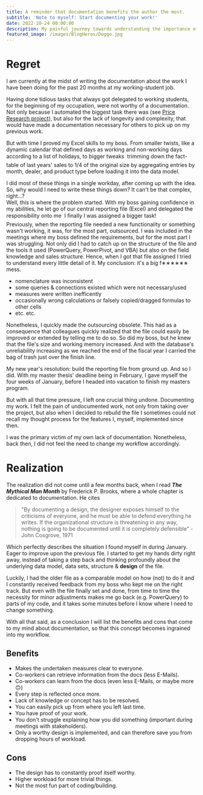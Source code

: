 ```yaml
---
title: A reminder that documentation benefits the author the most.
subtitle: 'Note to myself: Start documenting your work!'
date: 2022-10-24 00:00:00
description: My painful journey towards understanding the importance of documenting my workflow.
featured_image: /images/BlogHeros/Doggo.jpg
---
```


# Regret
I am currently at the midst of writing the documentation about the work I have been doing for the past 20 months at my working-student job.

Having done tidious tasks that always got delegated to working students, for the beginning of my occupation, were not worthy of a documentation. Not only because I automated the biggest task there was (see [Price Research project](/project/price-research)), but also for the lack of longevity and complexity, that would have made a documentation necessary for others to pick up on my previous work.

But with time I proved my Excel skills to my boss. From smaller twists, like a dynamic calendar that defined days as working and non-working days according to a list of holidays, to bigger tweaks &#151; trimming down the fact-table of last years' sales to 1/4 of the original size by aggregating entries by month, dealer, and product type before loading it into the data model.

I did most of these things in a single workday, after coming up with the idea. So, why would I need to write these things down? It can't be that complex, right...?  
Well, this is where the problem started. With my boss gaining confidence in my abilities, he let go of our central reporting file (Excel) and delegated the responsibility onto me &#151; I finally I was assigned a bigger task!  
Previously, when the reporting file needed a new functionality or something wasn't working, it was, for the most part, outsourced. I was included in the meetings where my boss defined the requirements, but for the most part I was struggling. Not only did I had to catch up on the structure of the file and the tools it used (PowerQuery, PowerPivot, and VBA) but also on the field knowledge and sales structure. Hence, when I got that file assigned I tried to understand every little detail of it. My conclusion: it's a big f&#8727;&#8727;&#8727;&#8727;&#8727;&#8727; mess.
* nomenclature was inconsistent
* some queries & connections existed which were not necessary/used
* measures were written inefficently
* occasionally wrong calculations or falsely copied/dragged formulas to other cells
* etc. etc.

Nonetheless, I quickly made the outsourcing obsolete. This had as a consequence that colleagues quickly realized that the file could easily be improved or extended by telling me to do so. So did my boss, but he knew that the file's size and working memory increased. And with the database's unreliability increasing as we reached the end of the fiscal year I carried the bag of trash just over the finish line.  

My new year's resolution: build the reporting file from ground up. And so I did. With my master thesis' deadline being in February, I gave myself the four weeks of January, before I headed into vacation to finish my masters program.

But with all that time pressure, I left one crucial thing undone.
Documenting my work.
I felt the pain of undocumented work, not only from taking over the project, but also when I decided to rebuild the file I sometimes could not recall my thought process for the features I, myself, implemented since then.

I was the primary victim of my own lack of documentation. Nonetheless, back then, I did not feel the need to change my workflow accordingly.

# Realization
The realization did not come until a few months back, when I read ***The Mythical Man Month*** by Frederick P. Brooks, where a whole chapter is dedicated to documentation. He cites
> "By documenting a design, the designer exposes himself to the criticisms of everyone, and he must be able to defend everything he writes. If the organizational structure is threatening in any way, nothing is going to be documented until it is completely defensible" -  John Cosgrove, 1971

Which perfectly describes the situation I found myself in during January. Eager to improve upon the previous file. I started to get my hands dirty right away, instead of taking a step back and thinking profoundly about the underlying data model, data sets, structure & **design** of the file.

Luckily, I had the older file as a comparable model on how (not) to do it and I constantly received feedback from my boss who kept me on the right track.
But even with the file finally set and done, from time to time the necessity for minor adjustments makes me go back (e.g. PowerQuery) to parts of my code, and it takes some minutes before I know where I need to change something.

With all that said, as a conclusion I will list the benefits and cons that come to my mind about documentation, so that this concept becomes ingrained into my workflow.
## Benefits
* Makes the undertaken measures clear to everyone.
* Co-workers can retrieve information from the docs (less E-Mails).
* Co-workers can learn from the docs (even less E-Mails, or maybe more 🙃)
* Every step is reflected once more.
* Lack of knowledge or concept has to be resolved.
* You can easily pick up from where you left last time.
* You have proof of your work.
* You don't struggle explaining how you did something (important during meetings with stakeholders).
* Only a worthy design is implemented, and can therefore save you from dropping hours of workload.

## Cons
* The design has to constantly proof itself worthy.
* Higher workload for more trivial things.
* Not the most fun part of coding/building.